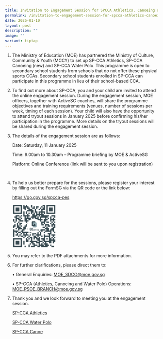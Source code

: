 ```yaml
---
title: Invitation to Engagement Session for SPCCA Athletics, Canoeing and Water Polo
permalink: /invitation-to-engagement-session-for-spcca-athletics-canoeing-and-water-polo/
date: 2025-01-10
layout: post
description: ""
image: ""
variant: tiptap
---
```

<ol data-tight="true" class="tight">
<li>
<p>The Ministry of Education (MOE) has partnered the Ministry of Culture,
Community &amp; Youth (MCCY) to set up SP-CCA Athletics, SP-CCA Canoeing
(new) and SP-CCA Water Polo. This programme is open to secondary school
students from schools that do not offer these physical sports CCAs. Secondary
school students enrolled in SP-CCA can participate in this programme in
lieu of their school-based CCA.&nbsp;</p>
<p></p>
</li>
<li>
<p>To find out more about SP-CCA, you and your child are invited to attend
the online engagement session. During the engagement session, MOE officers,
together with ActiveSG coaches, will share the programme objectives and
training requirements (venues, number of sessions per week, timing of each
session). Your child will also have the opportunity to attend tryout sessions
in January 2025 before confirming his/her participation in the programme.
More details on the tryout sessions will be shared during the engagement
session.&nbsp;</p>
<p></p>
</li>
<li>
<p>The details of the engagement session are as follows:</p>
<p>Date: Saturday, 11 January 2025&nbsp;</p>
<p>Time: 9.00am to 10.30am – Programme briefing by MOE &amp; ActiveSG&nbsp;</p>
<p>Platform: Online Conference (link will be sent to you upon registration)&nbsp;</p>
<p>&nbsp;</p>
</li>
<li>
<p>To help us better prepare for the sessions, please register your interest
by filling out the FormSG via the QR code or the link below:&nbsp;</p>
<p><a href="https://go.gov.sg/spcca-pes" rel="noopener nofollow" target="_blank">https://go.gov.sg/spcca-pes</a>
</p>
<div class="isomer-image-wrapper">
<img style="width: 30%;" height="auto" width="100%" alt="" src="/images/QR_CODE_SPCCA.png">
</div>
</li>
<li>
<p>You may refer to the PDF attachments for more information.</p>
</li>
<li>
<p>For further clarifications, please direct them to:&nbsp;</p>
<p>• General Enquiries: <a href="mailto:MOE_SDCO@moe.gov.sg" rel="noopener noreferrer nofollow" target="_blank">MOE_SDCO@moe.gov.sg</a>&nbsp;</p>
<p>• SP-CCA (Athletics, Canoeing and Water Polo) Operations: <a href="MOE_PSOE_BRANCH@moe.gov.sg" rel="noopener nofollow" target="_blank">MOE_PSOE_BRANCH@moe.gov.sg</a>
</p>
</li>
<li>
<p>Thank you and we look forward to meeting you at the engagement session.</p>
<p><a href="/files/3__SP_CCA_Athletics_Poster__28102024_.pdf" rel="noopener nofollow" target="_blank">SP-CCA Athletics</a>
</p>
<p><a href="/files/4__SPCCA_WP_Poster_2024__17102024_.pdf" rel="noopener nofollow" target="_blank">SP-CCA Water Polo</a>
</p>
<p><a href="/files/5__SP_CCA_Poster_2025_Canoeing.pdf" rel="noopener nofollow" target="_blank">SP-CCA Canoe</a>
</p>
<p></p>
</li>
</ol>
<p></p>
<p></p>
<p></p>